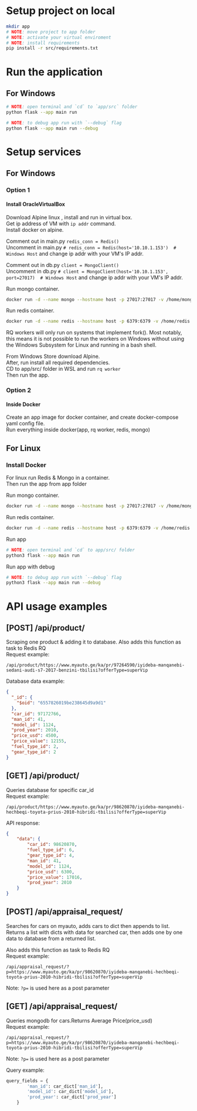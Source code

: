 # Setup project on local
```bash
mkdir app
# NOTE: move project to app folder
# NOTE: activate your virtual enviroment
# NOTE: install requirements
pip install -r src/requirements.txt
```
# Run the application
## For Windows
```bash
# NOTE: open terminal and `cd` to `app/src` folder
python flask --app main run 
```

```bash
# NOTE: to debug app run with `--debug` flag
python flask --app main run --debug
```

# Setup services
## For Windows
### Option 1
#### Install OracleVirtualBox
Download Alpine linux , install and run in virtual box.  
Get ip address of VM with `ip addr` command.  
Install docker on alpine. 

Comment out in main.py `redis_conn = Redis()`  
Uncomment in main.py `# redis_conn = Redis(host='10.10.1.153')  # Windows Host` and change ip addr with your VM's IP addr.  

Comment out in db.py `client = MongoClient()`  
Uncomment in db.py `# client = MongoClient(host='10.10.1.153', port=27017)  # Windows Host` and change ip addr with your VM's IP addr.

Run mongo container.
```bash
docker run -d --name mongo --hostname host -p 27017:27017 -v /home/mongodb:/data/db mongo
```
Run redis container.
```bash
docker run -d --name redis --hostname host -p 6379:6379 -v /home/redis:/data redis
```

RQ workers will only run on systems that implement fork(). Most notably,  
this means it is not possible to run the workers on Windows without using  
the Windows Subsystem for Linux and running in a bash shell.  

From Windows Store download Alpine.    
After, run install all required dependencies.  
CD to app/src/ folder in WSL and run `rq worker`  
Then run the app.

### Option 2
#### Inside Docker
Create an app image for docker container, and create docker-compose yaml config file.  
Run everything inside docker(app, rq worker, redis, mongo)

## For Linux
### Install Docker
For linux run Redis & Mongo in a container.  
Then run the app from app folder

Run mongo container.
```bash
docker run -d --name mongo --hostname host -p 27017:27017 -v /home/mongodb:/data/db mongo
```
Run redis container.
```bash
docker run -d --name redis --hostname host -p 6379:6379 -v /home/redis:/data redis
```
Run app  
```bash
# NOTE: open terminal and `cd` to app/src/ folder
python3 flask --app main run 
```
Run app with debug
```bash
# NOTE: to debug app run with `--debug` flag
python3 flask --app main run --debug
```


# API usage examples


## [POST] /api/product/<URL>
Scraping one product & adding it to database.
Also adds this function as task to Redis RQ  
Request example:
```
/api/product/https://www.myauto.ge/ka/pr/97264590/iyideba-manqanebi-sedani-audi-s7-2017-benzini-tbilisi?offerType=superVip
```
Database data example:
```json
{
  "_id": {
    "$oid": "6557826019be238645d9a9d1"
  },
  "car_id": 97172766,
  "man_id": 41,
  "model_id": 1124,
  "prod_year": 2010,
  "price_usd": 4500,
  "price_value": 12155,
  "fuel_type_id": 2,
  "gear_type_id": 2
}
```

## [GET] /api/product/<URL>
Queries database for specific car_id   
Request example:
```
/api/product/https://www.myauto.ge/ka/pr/98620870/iyideba-manqanebi-hechbeqi-toyota-prius-2010-hibridi-tbilisi?offerType=superVip
```
API response:
```json
{
    "data": {
        "car_id": 98620870,
        "fuel_type_id": 6,
        "gear_type_id": 4,
        "man_id": 41,
        "model_id": 1124,
        "price_usd": 6300,
        "price_value": 17016,
        "prod_year": 2010
    }
}
```

## [POST] /api/appraisal_request/
Searches for cars on myauto, adds cars to dict then appends to list.  
Returns a list with dicts with data for searched car, then adds one by one data to database from a returned list. 

Also adds this function as task to Redis RQ  
Request example:
```
/api/appraisal_request/?p=https://www.myauto.ge/ka/pr/98620870/iyideba-manqanebi-hechbeqi-toyota-prius-2010-hibridi-tbilisi?offerType=superVip
```
Note: `?p=` is used here as a post parameter

## [GET] /api/appraisal_request/
Queries mongodb for cars.Returns Average Price(price_usd)  
Request example:
```
/api/appraisal_request/?p=https://www.myauto.ge/ka/pr/98620870/iyideba-manqanebi-hechbeqi-toyota-prius-2010-hibridi-tbilisi?offerType=superVip
```
Note: `?p=` is used here as a post parameter

Query example:
```python
query_fields = {
        'man_id': car_dict['man_id'],
        'model_id': car_dict['model_id'],
        'prod_year': car_dict['prod_year']
    }
```


